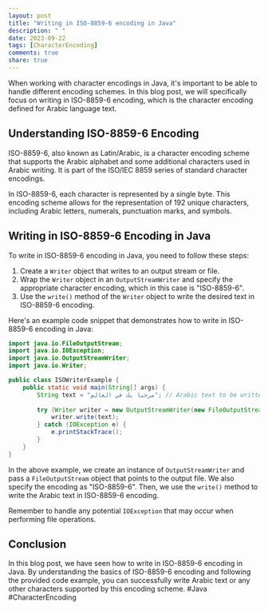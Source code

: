 ```yaml
---
layout: post
title: "Writing in ISO-8859-6 encoding in Java"
description: " "
date: 2023-09-22
tags: [CharacterEncoding]
comments: true
share: true
---
```


When working with character encodings in Java, it's important to be able to handle different encoding schemes. In this blog post, we will specifically focus on writing in ISO-8859-6 encoding, which is the character encoding defined for Arabic language text.

## Understanding ISO-8859-6 Encoding

ISO-8859-6, also known as Latin/Arabic, is a character encoding scheme that supports the Arabic alphabet and some additional characters used in Arabic writing. It is part of the ISO/IEC 8859 series of standard character encodings.

In ISO-8859-6, each character is represented by a single byte. This encoding scheme allows for the representation of 192 unique characters, including Arabic letters, numerals, punctuation marks, and symbols.

## Writing in ISO-8859-6 Encoding in Java

To write in ISO-8859-6 encoding in Java, you need to follow these steps:

1. Create a `Writer` object that writes to an output stream or file.
2. Wrap the `Writer` object in an `OutputStreamWriter` and specify the appropriate character encoding, which in this case is "ISO-8859-6".
3. Use the `write()` method of the `Writer` object to write the desired text in ISO-8859-6 encoding.

Here's an example code snippet that demonstrates how to write in ISO-8859-6 encoding in Java:

```java
import java.io.FileOutputStream;
import java.io.IOException;
import java.io.OutputStreamWriter;
import java.io.Writer;

public class ISOWriterExample {
    public static void main(String[] args) {
        String text = "مرحبا بك في العالم"; // Arabic text to be written
        
        try (Writer writer = new OutputStreamWriter(new FileOutputStream("output.txt"), "ISO-8859-6")) {
            writer.write(text);
        } catch (IOException e) {
            e.printStackTrace();
        }
    }
}
```

In the above example, we create an instance of `OutputStreamWriter` and pass a `FileOutputStream` object that points to the output file. We also specify the encoding as "ISO-8859-6". Then, we use the `write()` method to write the Arabic text in ISO-8859-6 encoding.

Remember to handle any potential `IOException` that may occur when performing file operations.

## Conclusion

In this blog post, we have seen how to write in ISO-8859-6 encoding in Java. By understanding the basics of ISO-8859-6 encoding and following the provided code example, you can successfully write Arabic text or any other characters supported by this encoding scheme. #Java #CharacterEncoding